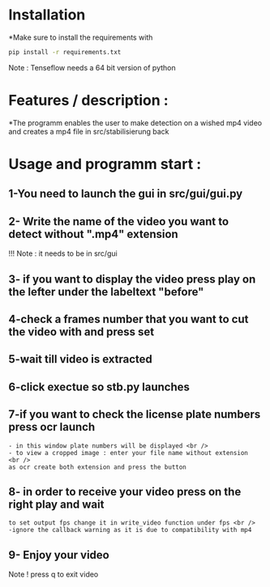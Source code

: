 # Installation
*Make sure to install the requirements with 
```bash
pip install -r requirements.txt 
```
Note : Tenseflow needs a 64 bit version of python


# Features / description : 
*The programm enables the user to make detection on a wished mp4 video 
and creates a mp4 file in src/stabilisierung back 


# Usage and programm start :
## 1-You need to launch the gui in src/gui/gui.py 
## 2- Write the name of the video you want to detect without ".mp4" extension
!!! Note : it needs to be in src/gui 
## 3- if you want to display the video press play on the lefter under the labeltext "before"
## 4-check a frames number that you want to cut the video with and press set
## 5-wait till video is extracted
## 6-click exectue so stb.py launches
## 7-if you want to check the license plate numbers press ocr launch 
	- in this window plate numbers will be displayed <br />
	- to view a cropped image : enter your file name without extension  <br />
	as ocr create both extension and press the button 
## 8- in order to receive your video press on the right play and wait
	to set output fps change it in write_video function under fps <br />
	-ignore the callback warning as it is due to compatibility with mp4
## 9- Enjoy your video

Note ! press q to exit video



